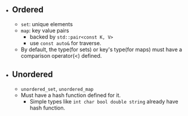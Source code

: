 - ## Ordered
	- `set`: unique elements
	- `map`: key value pairs
		- backed by `std::pair<const K, V>`
		- use `const auto&` for traverse.
	- By default, the type(for sets) or key's type(for maps) must have a comparison operator(<) defined.
- ## Unordered
	- `unordered_set`, `unordered_map`
	- Must have a hash function defined for it.
		- Simple types like `int char bool double string` already have hash function.
